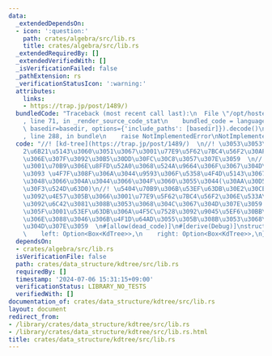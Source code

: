 ```yaml
---
data:
  _extendedDependsOn:
  - icon: ':question:'
    path: crates/algebra/src/lib.rs
    title: crates/algebra/src/lib.rs
  _extendedRequiredBy: []
  _extendedVerifiedWith: []
  _isVerificationFailed: false
  _pathExtension: rs
  _verificationStatusIcon: ':warning:'
  attributes:
    links:
    - https://trap.jp/post/1489/)
  bundledCode: "Traceback (most recent call last):\n  File \"/opt/hostedtoolcache/Python/3.10.14/x64/lib/python3.10/site-packages/onlinejudge_verify/documentation/build.py\"\
    , line 71, in _render_source_code_stat\n    bundled_code = language.bundle(stat.path,\
    \ basedir=basedir, options={'include_paths': [basedir]}).decode()\n  File \"/opt/hostedtoolcache/Python/3.10.14/x64/lib/python3.10/site-packages/onlinejudge_verify/languages/rust.py\"\
    , line 288, in bundle\n    raise NotImplementedError\nNotImplementedError\n"
  code: "//! [kd-tree](https://trap.jp/post/1489/)  \n//! \u3053\u3053\u3067\u306F\
    2\u6B21\u5143\u3060\u3051\u3067\u3001\u77E9\u5F62\u7BC4\u56F2\u30AF\u30A8\u30EA\
    \u306E\u307F\u3092\u30B5\u30DD\u30FC\u30C8\u3057\u307E\u3059  \n//! \u307E\u305F\
    \u3001\u70B9\u306E\u8FFD\u52A0\u3068\u524A\u9664\u306F\u3067\u304D\u307E\u305B\
    \u3093 \u4F7F\u308F\u306A\u3044\u9593\u306F\u5358\u4F4D\u5143\u3067\u3082\u4E0E\
    \u3048\u3066\u304A\u3044\u3066\u304F\u3060\u3055\u3044(\u30AA\u30D5\u30E9\u30A4\
    \u30F3\u524D\u63D0)\n//! \u5404\u70B9\u306B\u53EF\u63DB\u30E2\u30CE\u30A4\u30C9\
    \u3092\u4E57\u305B\u3066\u3001\u77E9\u5F62\u7BC4\u56F2\u306E\u533A\u9593\u548C\
    \u3092\u6C42\u3081\u308B\u3053\u3068\u304C\u3067\u304D\u307E\u3059  \n//! \u307E\
    \u305F\u3001\u53EF\u63DB\u306A\u4F5C\u7528\u3092\u9045\u5EF6\u30BB\u30B0\u6728\
    \u306E\u3088\u3046\u306B\u4F1D\u64AD\u3055\u305B\u308B\u3053\u3068\u3082\u3067\
    \u304D\u307E\u3059  \n#[allow(dead_code)]\n#[derive(Debug)]\nstruct KdTree {\n\
    \    left: Option<Box<KdTree>>,\n    right: Option<Box<KdTree>>,\n}\n"
  dependsOn:
  - crates/algebra/src/lib.rs
  isVerificationFile: false
  path: crates/data_structure/kdtree/src/lib.rs
  requiredBy: []
  timestamp: '2024-07-06 15:31:15+09:00'
  verificationStatus: LIBRARY_NO_TESTS
  verifiedWith: []
documentation_of: crates/data_structure/kdtree/src/lib.rs
layout: document
redirect_from:
- /library/crates/data_structure/kdtree/src/lib.rs
- /library/crates/data_structure/kdtree/src/lib.rs.html
title: crates/data_structure/kdtree/src/lib.rs
---
```

